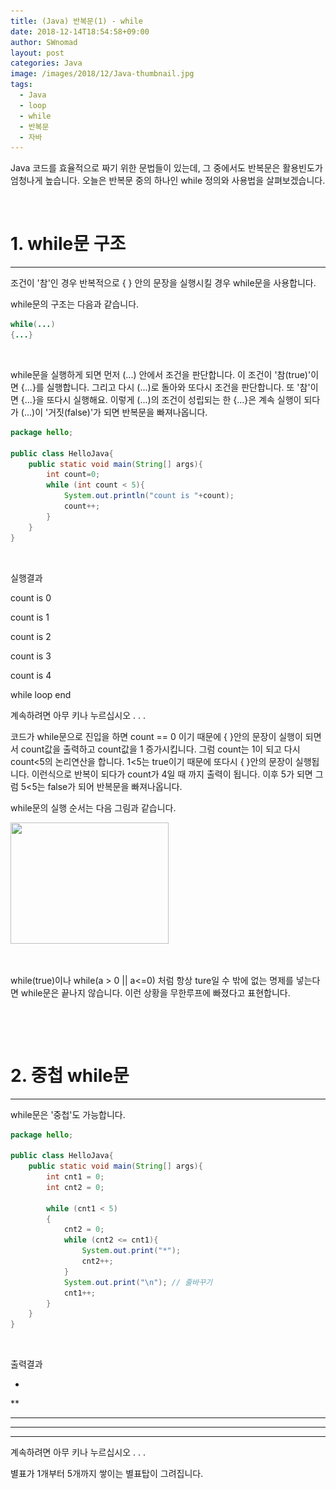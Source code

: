 ```yaml
---
title: (Java) 반복문(1) - while
date: 2018-12-14T18:54:58+09:00
author: SWnomad
layout: post
categories: Java
image: /images/2018/12/Java-thumbnail.jpg
tags:
  - Java
  - loop
  - while
  - 반복문
  - 자바
---
```

Java 코드를 효율적으로 짜기 위한 문법들이 있는데, 그 중에서도 반복문은 활용빈도가 엄청나게 높습니다. 오늘은 반복문 중의 하나인 while 정의와 사용법을 살펴보겠습니다.

&nbsp;

# 1. while문 구조

* * *

조건이 '참'인 경우 반복적으로 { } 안의 문장을 실행시킬 경우 while문을 사용합니다.

while문의 구조는 다음과 같습니다.

~~~ java
while(...)
{...}
~~~

&nbsp;

while문을 실행하게 되면 먼저 (...) 안에서 조건을 판단합니다. 이 조건이 '참(true)'이면 {...}를 실행합니다. 그리고 다시 (...)로 돌아와 또다시 조건을 판단합니다. 또 '참'이면 {...}을 또다시 실행해요. 이렇게 (...)의 조건이 성립되는 한 {...}은 계속 실행이 되다가 (...)이 '거짓(false)'가 되면 반복문을 빠져나옵니다.

~~~ java
package hello;

public class HelloJava{
    public static void main(String[] args){
        int count=0;
        while (int count < 5){
            System.out.println("count is "+count);
            count++;
        }
    }
}
~~~

&nbsp;

실행결과

count is 0


count is 1


count is 2


count is 3


count is 4


while loop end


계속하려면 아무 키나 누르십시오 . . .</pre>

코드가 while문으로 진입을 하면 count == 0 이기 때문에 { }안의 문장이 실행이 되면서 count값을 출력하고 count값을 1 증가시킵니다. 그럼 count는 1이 되고 다시 count<5의 논리연산을 합니다. 1<5는 true이기 때문에 또다시 { }안의 문장이 실행됩니다. 이런식으로 반복이 되다가 count가 4일 때 까지 출력이 됩니다. 이후 5가 되면 그럼 5<5는 false가 되어 반복문을 빠져나옵니다.

while문의 실행 순서는 다음 그림과 같습니다.

<img class="aligncenter  wp-image-939" src="/images/2018/09/123.jpg" alt="" width="253" height="194" srcset="/images/2018/09/123.jpg 418w, /images/2018/09/123-300x230.jpg 300w, /images/2018/09/123-80x60.jpg 80w" sizes="(max-width: 253px) 100vw, 253px" /> 

&nbsp;

while(true)이나 while(a > 0 || a<=0) 처럼 항상 ture일 수 밖에 없는 명제를 넣는다면 while문은 끝나지 않습니다. 이런 상황을 무한루프에 빠졌다고 표현합니다.

&nbsp;

&nbsp;

# 2. 중첩 while문

* * *

while문은 '중첩'도 가능합니다.

~~~ java
package hello;

public class HelloJava{
    public static void main(String[] args){
        int cnt1 = 0;
        int cnt2 = 0;

        while (cnt1 < 5)
        {
            cnt2 = 0;
            while (cnt2 <= cnt1){
                System.out.print("*");
                cnt2++;
            }
            System.out.print("\n"); // 줄바꾸기
            cnt1++;
        }
    }
}
~~~

&nbsp;

출력결과

*


**


***


****


*****


계속하려면 아무 키나 누르십시오 . . . 

별표가 1개부터 5개까지 쌓이는 별표탑이 그려집니다.